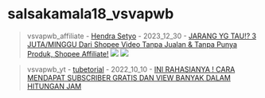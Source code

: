 # salsakamala18_vsvapwb
> vsvapwb_affiliate - [Hendra Setyo](https://m.youtube.com/@HendraSetyoChannel) - 2023_12_30 - [JARANG YG TAU⁉️ 3 JUTA/MINGGU Dari Shopee Video Tanpa Jualan & Tanpa Punya Produk, Shopee Affiliate!](https://youtu.be/ki-kxjkElnE) <img src="https://i.ytimg.com/vi/ki-kxjkElnE/hq720.jpg?sqp=-oaymwEcCK4FEIIDSEfyq4qpAw4IARUAAIhCGAFwAcABBg==&rs=AOn4CLD2JgWv1kOPyUsfiEOhWQa3BSCcrg"> <img src="media/ki-kxjkElnE/">


> vsvapwb_yt - [tubetorial](https://m.youtube.com/@tubetorialku) - 2022_10_10 - [INI RAHASIANYA ! CARA MENDAPAT SUBSCRIBER GRATIS DAN VIEW BANYAK DALAM HITUNGAN JAM](https://youtu.be/HaWkuznquJ0)
